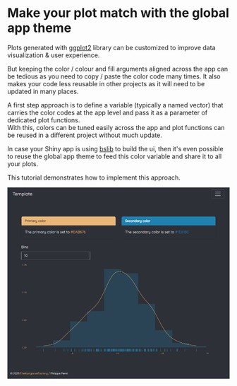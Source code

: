 # Make your plot match with the global app theme

Plots generated with [ggplot2](https://ggplot2.tidyverse.org/) library can be customized to improve data visualization & user experience.

But keeping the color / colour and fill arguments aligned across the app can be tedious as you need to copy / paste the color code many times. It also makes your code less reusable in other projects as it will need to be updated in many places.

A first step approach is to define a variable (typically a named vector) that carries the color codes at the app level and pass it as a parameter of dedicated plot functions.\
With this, colors can be tuned easily across the app and plot functions can be reused in a different project without much update.

In case your Shiny app is using [bslib](https://rstudio.github.io/bslib/) to build the ui, then it's even possible to reuse the global app theme to feed this color variable and share it to all your plots.

This tutorial demonstrates how to implement this approach.

![](screenshot.png)
